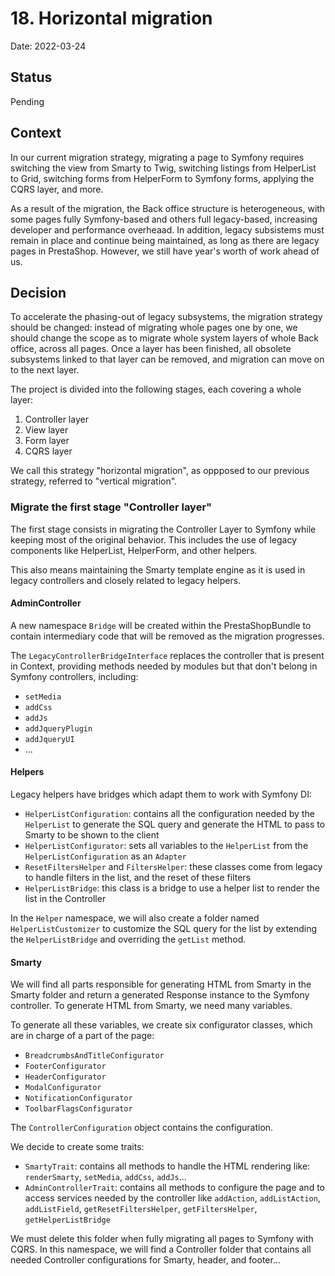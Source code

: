 # 18. Horizontal migration

Date: 2022-03-24

## Status

Pending

## Context

In our current migration strategy, migrating a page to Symfony requires switching the view from Smarty to Twig, switching listings from HelperList to Grid, switching forms from HelperForm to Symfony forms, applying the CQRS layer, and more. 

As a result of the migration, the Back office structure is heterogeneous, with some pages fully Symfony-based and others full legacy-based, increasing developer and performance overheaad. In addition, legacy subsistems must remain in place and continue being maintained, as long as there are legacy pages in PrestaShop. However, we still have year's worth of work ahead of us.

## Decision

To accelerate the phasing-out of legacy subsystems, the migration strategy should be changed: instead of migrating whole pages one by one, we should change the scope as to migrate whole system layers of whole Back office, across all pages. Once a layer has been finished, all obsolete subsystems linked to that layer can be removed, and migration can move on to the next layer.

The project is divided into the following stages, each covering a whole layer:

1. Controller layer
2. View layer
3. Form layer
4. CQRS layer

We call this strategy "horizontal migration", as oppposed to our previous strategy, referred to "vertical migration".

### Migrate the first stage "Controller layer"

The first stage consists in migrating the Controller Layer to Symfony while keeping most of the original behavior. This includes the use of legacy components like HelperList, HelperForm, and other helpers.

This also means maintaining the Smarty template engine as it is used in legacy controllers and closely related to legacy helpers.

#### AdminController

A new namespace `Bridge` will be created within the PrestaShopBundle to contain intermediary code that will be removed as the migration progresses.

The `LegacyControllerBridgeInterface` replaces the controller that is present in Context, providing methods needed by modules but that don't belong in Symfony controllers, including:

- `setMedia`
- `addCss`
- `addJs`
- `addJqueryPlugin`
- `addJqueryUI`
- ...

#### Helpers

Legacy helpers have bridges which adapt them to work with Symfony DI:

- `HelperListConfiguration`: contains all the configuration needed by the `HelperList` to generate the SQL query and generate the HTML to pass to Smarty to be shown to the client
- `HelperListConfigurator`: sets all variables to the `HelperList` from the `HelperListConfiguration` as an `Adapter`
- `ResetFiltersHelper` and `FiltersHelper`: these classes come from legacy to handle filters in the list, and the reset of these filters
- `HelperListBridge`: this class is a bridge to use a helper list to render the list in the Controller

In the `Helper` namespace, we will also create a folder named `HelperListCustomizer` to customize the SQL query for the list by extending the `HelperListBridge` and overriding the `getList` method.

#### Smarty

We will find all parts responsible for generating HTML from Smarty in the Smarty folder and return a generated Response instance to the Symfony controller. To generate HTML from Smarty, we need many variables.

To generate all these variables, we create six configurator classes, which are in charge of a part of the page:

- `BreadcrumbsAndTitleConfigurator`
- `FooterConfigurator`
- `HeaderConfigurator`
- `ModalConfigurator`
- `NotificationConfigurator`
- `ToolbarFlagsConfigurator`

The `ControllerConfiguration` object contains the configuration.

We decide to create some traits:

- `SmartyTrait`: contains all methods to handle the HTML rendering like: `renderSmarty`, `setMedia`, `addCss`, `addJs`...
- `AdminControllerTrait`: contains all methods to configure the page and to access services needed by the controller like `addAction`, `addListAction`, `addListField`, `getResetFiltersHelper`, `getFiltersHelper`, `getHelperListBridge`

We must delete this folder when fully migrating all pages to Symfony with CQRS. In this namespace, we will find a Controller folder that contains all needed Controller configurations for Smarty, header, and footer...

